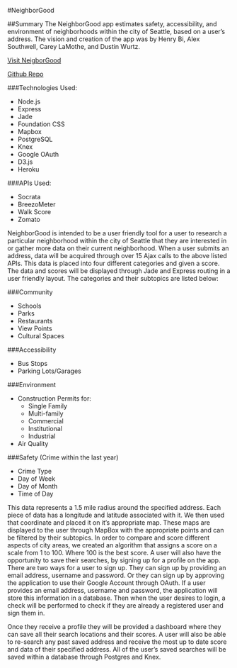 
#NeighborGood

##Summary
The NeighborGood app estimates safety, accessibility, and environment of neighborhoods within the city of Seattle, based on a user’s address. The vision and creation of the app was by Henry Bi, Alex Southwell, Carey LaMothe, and Dustin Wurtz.

[Visit NeigborGood](https://neighborgood-seattle.herokuapp.com/)

[Github Repo](https://github.com/abkruse/healthy-home-search)

###Technologies Used:

- Node.js
- Express
- Jade
- Foundation CSS
- Mapbox
- PostgreSQL
- Knex
- Google OAuth
- D3.js
- Heroku


###APIs Used:
- Socrata
- BreezoMeter
- Walk Score
- Zomato

NeighborGood is intended to be a user friendly tool for a user to research a particular neighborhood within the city of Seattle that they are interested in or gather more data on their current neighborhood. When a user submits an address, data will be acquired through over 15 Ajax calls to the above listed APIs. This data is placed into four different categories and given a score. The data and scores will be displayed through Jade and Express routing in a user friendly layout. The categories and their subtopics are listed below:

###Community
- Schools
- Parks
- Restaurants
- View Points
- Cultural Spaces

###Accessibility
- Bus Stops
- Parking Lots/Garages


###Environment
- Construction Permits for:
    - Single Family
    - Multi-family
    - Commercial
    - Institutional
    - Industrial
- Air Quality

###Safety (Crime within the last year)
- Crime Type
- Day of Week
- Day of Month
- Time of Day

This data represents a 1.5 mile radius around the specified address. Each piece of data has a longitude and latitude associated with it. We then used that coordinate and placed it on it’s appropriate map. These maps are displayed to the user through MapBox with the appropriate points and can be filtered by their subtopics. In order to compare and score different aspects of city areas, we created an algorithm that assigns a score on a scale from 1 to 100. Where 100 is the best score. A user will also have the opportunity to save their searches, by signing up for a profile on the app. There are two ways for a user to sign up. They can sign up by providing an email address, username and password. Or they can sign up by approving the application to use their Google Account through OAuth. If a user provides an email address, username and password, the application will store this information in a database. Then when the user desires to login, a check will be performed to check if they are already a registered user and sign them in.

Once they receive a profile they will be provided a dashboard where they can save all their search locations and their scores. A user will also be able to re-search any past saved address and receive the most up to date score and data of their specified address. All of the user’s saved searches will be saved within a database through Postgres and Knex.
